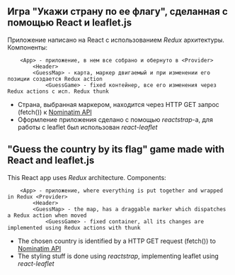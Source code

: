 ## Игра "Укажи страну по ее флагу", сделанная с помощью React и leaflet.js
Приложение написано на React с использованием *Redux* архитектуры. Компоненты:
```
    <App> - приложение, в нем все собрано и обернуто в <Provider>
        <Header>
        <GuessMap> - карта, маркер двигаемый и при изменении его позиции создается Redux action
            <GuessGame> - fixed контейнер, все его изменения через Redux actions с исп. Redux thunk
```
* Страна, выбранная маркером, находится через HTTP GET запрос (fetch()) к [Nominatim API](https://nominatim.org/release-docs/develop/api/Reverse/)
* Оформление приложения сделано с помощью *reactstrap*-а, для работы с leaflet был использован *react-leaflet*

## "Guess the country by its flag" game made with React and leaflet.js
This React app uses *Redux* architecture. Components:
```
    <App> - приложение, where everything is put together and wrapped in Redux <Provider>
        <Header>
        <GuessMap> - the map, has a draggable marker which dispatches a Redux action when moved
            <GuessGame> - fixed container, all its changes are implemented using Redux actions with thunk
```
* The chosen country is identified by a HTTP GET request (fetch()) to [Nominatim API](https://nominatim.org/release-docs/develop/api/Reverse/)
* The styling stuff is done using *reactstrap*, implementing leaflet using *react-leaflet*